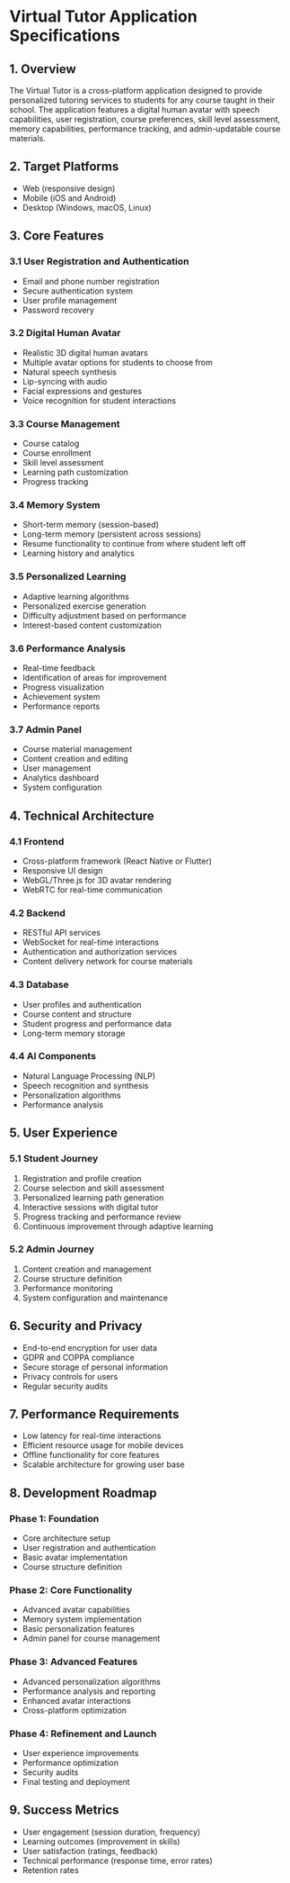 # Virtual Tutor Application Specifications

## 1. Overview

The Virtual Tutor is a cross-platform application designed to provide personalized tutoring services to students for any course taught in their school. The application features a digital human avatar with speech capabilities, user registration, course preferences, skill level assessment, memory capabilities, performance tracking, and admin-updatable course materials.

## 2. Target Platforms

- Web (responsive design)
- Mobile (iOS and Android)
- Desktop (Windows, macOS, Linux)

## 3. Core Features

### 3.1 User Registration and Authentication
- Email and phone number registration
- Secure authentication system
- User profile management
- Password recovery

### 3.2 Digital Human Avatar
- Realistic 3D digital human avatars
- Multiple avatar options for students to choose from
- Natural speech synthesis
- Lip-syncing with audio
- Facial expressions and gestures
- Voice recognition for student interactions

### 3.3 Course Management
- Course catalog
- Course enrollment
- Skill level assessment
- Learning path customization
- Progress tracking

### 3.4 Memory System
- Short-term memory (session-based)
- Long-term memory (persistent across sessions)
- Resume functionality to continue from where student left off
- Learning history and analytics

### 3.5 Personalized Learning
- Adaptive learning algorithms
- Personalized exercise generation
- Difficulty adjustment based on performance
- Interest-based content customization

### 3.6 Performance Analysis
- Real-time feedback
- Identification of areas for improvement
- Progress visualization
- Achievement system
- Performance reports

### 3.7 Admin Panel
- Course material management
- Content creation and editing
- User management
- Analytics dashboard
- System configuration

## 4. Technical Architecture

### 4.1 Frontend
- Cross-platform framework (React Native or Flutter)
- Responsive UI design
- WebGL/Three.js for 3D avatar rendering
- WebRTC for real-time communication

### 4.2 Backend
- RESTful API services
- WebSocket for real-time interactions
- Authentication and authorization services
- Content delivery network for course materials

### 4.3 Database
- User profiles and authentication
- Course content and structure
- Student progress and performance data
- Long-term memory storage

### 4.4 AI Components
- Natural Language Processing (NLP)
- Speech recognition and synthesis
- Personalization algorithms
- Performance analysis

## 5. User Experience

### 5.1 Student Journey
1. Registration and profile creation
2. Course selection and skill assessment
3. Personalized learning path generation
4. Interactive sessions with digital tutor
5. Progress tracking and performance review
6. Continuous improvement through adaptive learning

### 5.2 Admin Journey
1. Content creation and management
2. Course structure definition
3. Performance monitoring
4. System configuration and maintenance

## 6. Security and Privacy

- End-to-end encryption for user data
- GDPR and COPPA compliance
- Secure storage of personal information
- Privacy controls for users
- Regular security audits

## 7. Performance Requirements

- Low latency for real-time interactions
- Efficient resource usage for mobile devices
- Offline functionality for core features
- Scalable architecture for growing user base

## 8. Development Roadmap

### Phase 1: Foundation
- Core architecture setup
- User registration and authentication
- Basic avatar implementation
- Course structure definition

### Phase 2: Core Functionality
- Advanced avatar capabilities
- Memory system implementation
- Basic personalization features
- Admin panel for course management

### Phase 3: Advanced Features
- Advanced personalization algorithms
- Performance analysis and reporting
- Enhanced avatar interactions
- Cross-platform optimization

### Phase 4: Refinement and Launch
- User experience improvements
- Performance optimization
- Security audits
- Final testing and deployment

## 9. Success Metrics

- User engagement (session duration, frequency)
- Learning outcomes (improvement in skills)
- User satisfaction (ratings, feedback)
- Technical performance (response time, error rates)
- Retention rates

